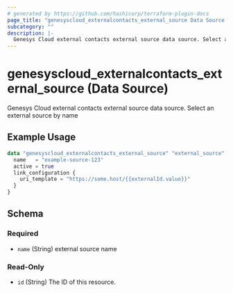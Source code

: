 ```yaml
---
# generated by https://github.com/hashicorp/terraform-plugin-docs
page_title: "genesyscloud_externalcontacts_external_source Data Source - terraform-provider-genesyscloud"
subcategory: ""
description: |-
  Genesys Cloud external contacts external source data source. Select an external source by name
---
```


# genesyscloud_externalcontacts_external_source (Data Source)

Genesys Cloud external contacts external source data source. Select an external source by name

## Example Usage

```terraform
data "genesyscloud_externalcontacts_external_source" "external_source" {
  name   = "example-source-123"
  active = true
  link_configuration {
    uri_template = "https://some.host/{{externalId.value}}"
  }
}
```

<!-- schema generated by tfplugindocs -->
## Schema

### Required

- `name` (String) external source name

### Read-Only

- `id` (String) The ID of this resource.
